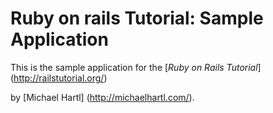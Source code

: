 # Ruby on rails Tutorial: Sample Application

This is the sample application for
the [*Ruby on Rails Tutorial*] (http://railstutorial.org/)

by [Michael Hartl] (http://michaelhartl.com/).